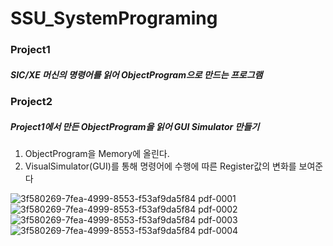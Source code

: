 # SSU_SystemPrograming
### Project1 
##### SIC/XE 머신의 명령어를 읽어 ObjectProgram으로 만드는 프로그램
### Project2 
##### Project1에서 만든 ObjectProgram을 읽어 GUI Simulator 만들기
1. ObjectProgram을 Memory에 올린다.
2. VisualSimulator(GUI)를 통해 명령어에 수행에 따른 Register값의 변화를 보여준다 

![3f580269-7fea-4999-8553-f53af9da5f84 pdf-0001](https://user-images.githubusercontent.com/50524321/83223187-39da9400-a1b5-11ea-9f83-be388663ce4b.jpg)
![3f580269-7fea-4999-8553-f53af9da5f84 pdf-0002](https://user-images.githubusercontent.com/50524321/83223202-465eec80-a1b5-11ea-94e6-9e89b7d88667.jpg)
![3f580269-7fea-4999-8553-f53af9da5f84 pdf-0003](https://user-images.githubusercontent.com/50524321/83223204-48c14680-a1b5-11ea-878e-80fe85121be5.jpg)
![3f580269-7fea-4999-8553-f53af9da5f84 pdf-0004](https://user-images.githubusercontent.com/50524321/83223214-4d85fa80-a1b5-11ea-83a2-c1459a6059e2.jpg)

